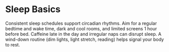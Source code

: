 # Sleep Basics

Consistent sleep schedules support circadian rhythms. Aim for a regular bedtime and wake time, dark and cool rooms, and limited screens 1 hour before bed. Caffeine late in the day and irregular naps can disrupt sleep. A wind-down routine (dim lights, light stretch, reading) helps signal your body to rest.
